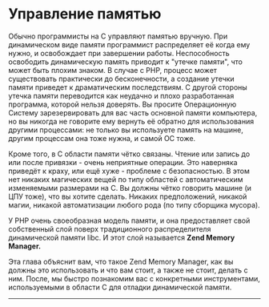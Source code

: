 # Управление памятью

Обычно программисты на C управляют памятью вручную. При динамическом виде памяти программист распределяет её когда ему нужно, и освобождает при завершении работы. Неспособность освободить динамическую память приводит к "утечке памяти", что может быть плохим знаком. В случае с PHP,  процесс может существовать практически до бесконечности, а создание утечки памяти приведет к драматическим последствиям. С другой стороны утечка памяти переводится как неудачно и плохо разработанная программа, которой нельзя доверять. Вы просите Операционную Систему зарезервировать для вас часть основной памяти компьютера, но вы никогда не говорите ему вернуть её обратно для использования другими процессами: не только вы используете память на машине, другим процессам она тоже нужна, и самой ОС тоже.&#x20;

Кроме того, в С области памяти чётко связаны. Чтение или запись до или после привязки - очень неприятные операции. Это наверняка приведёт к краху, или ещё хуже - проблеме с безопасностью. В этом нет никаких магических вещей по типу областей с автоматическим изменяемыми размерами на C. Вы должны чётко говорить машине (и ЦПУ тоже), что вы хотите сделать. Никаких предположений, никакой магии, никакой автоматизации любого рода (по типу сборщика мусора).

У PHP очень своеобразная модель памяти, и она предоставляет свой собственный слой поверх традиционного распределителя динамической памяти libc. И этот слой называется **Zend Memory Manager.**&#x20;

Эта глава объяснит вам, что такое Zend Memory Manager, как вы должны это использовать и что вам стоит, а также не стоит, делать с ним. После, мы быстро познакомим вас с конкретными инструментами, используемыми в области C для отладки динамической памяти.

****
